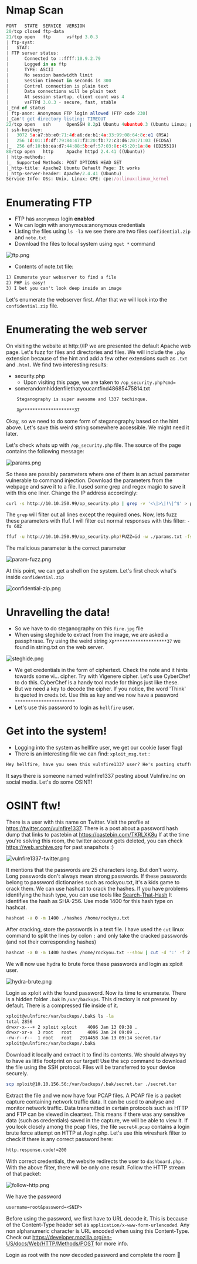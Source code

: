 # Nmap Scan
```js
PORT   STATE  SERVICE  VERSION
20/tcp closed ftp-data
21/tcp open   ftp      vsftpd 3.0.3
| ftp-syst: 
|   STAT: 
| FTP server status:
|      Connected to ::ffff:10.9.2.79
|      Logged in as ftp
|      TYPE: ASCII
|      No session bandwidth limit
|      Session timeout in seconds is 300
|      Control connection is plain text
|      Data connections will be plain text
|      At session startup, client count was 4
|      vsFTPd 3.0.3 - secure, fast, stable
|_End of status
| ftp-anon: Anonymous FTP login allowed (FTP code 230)
|_Can't get directory listing: TIMEOUT
22/tcp open   ssh      OpenSSH 8.2p1 Ubuntu 4ubuntu0.3 (Ubuntu Linux; protocol 2.0)
| ssh-hostkey: 
|   3072 5a:a7:bb:e0:71:4d:a6:de:b1:4a:33:99:08:64:8c:e1 (RSA)
|   256 1d:01:1f:df:79:84:47:f3:20:fb:72:c3:d6:20:71:03 (ECDSA)
|_  256 ef:10:bb:ea:d7:44:88:5b:ef:57:03:8c:45:20:1a:8e (ED25519)
80/tcp open   http     Apache httpd 2.4.41 ((Ubuntu))
| http-methods: 
|_  Supported Methods: POST OPTIONS HEAD GET
|_http-title: Apache2 Ubuntu Default Page: It works
|_http-server-header: Apache/2.4.41 (Ubuntu)
Service Info: OSs: Unix, Linux; CPE: cpe:/o:linux:linux_kernel
```

# Enumerating FTP
- FTP has `anonymous` login **enabled**
- We can login with anonymous:anonymous credentials
- Listing the files using `ls -la` we see there are two files `confidential.zip` and `note.txt`
- Download the files to local system using `mget *` command
 
 ![ftp.png](https://raw.githubusercontent.com/xplo1t-sec/CTF/master/TryHackMe/Vulnfire/images/ftp.png)

- Contents of note.txt file:
```txt
1) Enumerate your webserver to find a file 
2) PHP is easy!
3) I bet you can't look deep inside an image
```
Let's enumerate the webserver first. After that we will look into the `confidential.zip` file.
# Enumerating the web server
On visiting the website at http://IP we are presented the default Apache web page. Let's fuzz for files and directories and files. We will include the `.php` extension because of the hint and add a few other extensions such as `.txt` and `.html`.
We find two interesting results:
* security.php
	* Upon visiting this page, we are taken to `/op_security.php?cmd=`
* somerandomhiddenfilethatyoucantfind48685475814.txt
```txt
	Steganography is super awesome and l337 techinque. 

	Xp********************37
```
Okay, so we need to do some form of steganography based on the hint above. Let's save this weird string somewhere accessible. We might need it later.

Let's check whats up with `/op_security.php` file.
The source of the page contains the following message:

![params.png](https://raw.githubusercontent.com/xplo1t-sec/CTF/master/TryHackMe/Vulnfire/images/params.png)

So these are possibly parameters where one of them is an actual parameter vulnerable to command injection. Download the parameters from the webpage and save it to a file. I used some grep and regex magic to save it with this one liner. Change the IP address accordingly:
```bash
curl -s http://10.10.250.99/op_security.php | grep -v '<\|>\|!\|^$' > params.txt
```
The `grep` will filter out all lines except the required ones.
Now, lets fuzz these parameters with ffuf. I will filter out normal responses with this filter: `-fs 602`
```bash
ffuf -u http://10.10.250.99/op_security.php?FUZZ=id -w ./params.txt -fs 602
```
The malicious parameter is the correct parameter

![param-fuzz.png](https://raw.githubusercontent.com/xplo1t-sec/CTF/master/TryHackMe/Vulnfire/images/param-fuzz.png)


At this point, we can get a shell on the system.  Let's first check 
what's inside `confidential.zip` 

![confidential-zip.png](https://raw.githubusercontent.com/xplo1t-sec/CTF/master/TryHackMe/Vulnfire/images/confidential-zip.png)

# Unravelling the data!
* So we have to do steganography on this `fire.jpg` file
* When using steghide to extract from the image, we are asked a passphrase. Try using the weird string `Xp********************37` we found in string.txt on the web server.

![steghide.png](https://raw.githubusercontent.com/xplo1t-sec/CTF/master/TryHackMe/Vulnfire/images/steghide.png)

* We get credentials in the form of ciphertext. Check the note and it hints towards some vi... cipher. Try with Vigenere cipher. Let's use CyberChef to do this. CyberChef is a handy tool made for things just like these.
* But we need a key to decode the cipher. If you notice, the word 'Think' is quoted in creds.txt. Use this as key and we now have a password `***********************`
* Let's use this password to login as `hellfire` user.

# Get into the system!
* Logging into the system as hellfire user, we get our cookie (user flag)
* There is an interesting file we can find: `xploit_msg.txt` :
```txt
Hey hellfire, have you seen this vulnfire1337 user? He's posting stuffs about our company, Vulnfire.Inc on social media. Please look into it ASAP!!
```
It says there is someone named vulnfire1337 posting about Vulnfire.Inc on social media. Let's do some OSINT!

# OSINT ftw!
There is a user with this name on Twitter. Visit the profile at https://twitter.com/vulnfire1337. There is a post about a password hash dump that links to pastebin at https://pastebin.com/TKRLXK8u
If at the time you're solving this room, the twitter account gets deleted, you can check https://web.archive.org for past snapshots :)

![vulnfire1337-twitter.png](https://raw.githubusercontent.com/xplo1t-sec/CTF/master/TryHackMe/Vulnfire/images/vulnfire1337-twitter.png)

It mentions that the passwords are 25 characters long. But don't worry. Long passwords don't always mean strong passwords. If these passwords belong to password dictionaries such as rockyou.txt, it's a kids game to crack them. We can use hashcat to crack the hashes. If you have problems identifying the hash type, you can use tools like [Search-That-Hash](https://github.com/HashPals/Search-That-Hash)
It identifies the hash as SHA-256. Use mode 1400 for this hash type on hashcat.
```bash
hashcat -a 0 -m 1400 ./hashes /home/rockyou.txt
```
After cracking, store the passwords in a text file. I have used the `cut` linux command to split the lines by colon `:` and only take the cracked passwords (and not their corresponding hashes)
```bash
hashcat -a 0 -m 1400 hashes /home/rockyou.txt --show | cut -d ':' -f 2 > passwords.txt
```
We will now use hydra to brute force these passwords and login as xploit user.

![hydra-brute.png](https://raw.githubusercontent.com/xplo1t-sec/CTF/master/TryHackMe/Vulnfire/images/hydra-brute.png)

Login as xploit with the found password. Now its time to enumerate.
There is a hidden folder `.bak` in `/var/backups`. This directory is not present by default. There is a compressed file inside of it.
```bash
xploit@vulnfire:/var/backups/.bak$ ls -la
total 2856
drwxr-x---+ 2 xploit xploit    4096 Jan 13 09:38 .
drwxr-xr-x  3 root   root      4096 Jan 24 09:09 ..
-rw-r--r--  1 root   root   2914458 Jan 13 09:14 secret.tar
xploit@vulnfire:/var/backups/.bak$ 
```
Download it locally and extract it to find its contents. We should always try to have as little footprint on our target!
Use the scp command to download the file using the SSH protocol. Files will be transferred to your device securely.
```bash
scp xploit@10.10.156.56:/var/backups/.bak/secret.tar ./secret.tar
```
Extract the file and we now have four PCAP files. A PCAP file is a packet capture containing network traffic data. It can be used to analyse and monitor network traffic. Data transmitted in certain protocols such as HTTP and FTP can be viewed in cleartext. This means if there was any sensitive data (such as credentials) saved in the capture, we will be able to view it.
If you look closely among the pcap files, the file `secret4.pcap` contains a login brute force attempt on HTTP at /login.php. Let's use this wireshark filter to check if there is any correct password here:
```txt
http.response.code!=200
```
With correct credentials, the website redirects the user to `dashboard.php` . With the above filter, there will be only one result. Follow the HTTP stream of that packet:

![follow-http.png](https://raw.githubusercontent.com/xplo1t-sec/CTF/master/TryHackMe/Vulnfire/images/follow-http.png)


We have the password
```txt
username=root&password=<SNIP>
```
Before using the password, we first have to URL decode it. This is because of the Content-Type header set as `application/x-www-form-urlencoded`. Any non alphanumeric character is URL encoded when using this Content-Type. Check out https://developer.mozilla.org/en-US/docs/Web/HTTP/Methods/POST for more info.

Login as root with the now decoded password and complete the room 🎉